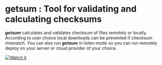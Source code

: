# getsum : Tool for validating and calculating checksums

***getsum*** calculates and validates checksum of files remotely or locally. According to user choice local downloads can be prevented if checksum mismatch. You can also run ***getsum*** in listen mode so you can run remotely deploy on your server or cloud provider of your choice.
 
 [![Watch it](https://asciinema.org/a/170142.png)](https://asciinema.org/a/ovpGNqNS56qlrKevUllOks1qT)
